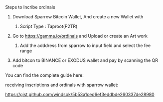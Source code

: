 Steps to Incribe ordinals 

1. Download Sparrow Bitcoin Wallet, And create a new Wallet with 
    1.  Script Type : Taproot(P2TR)

2. Go to https://gamma.io/ordinals and Upload or create an Art work
    
    1. Add the adddress from sparrow to input field and select the fee range 

3. Add bitcon to BINANCE or  EXODUS wallet and pay by scanning the QR code


You can find the complete guide here:


receiving inscriptions and ordinals with sparrow wallet:

https://gist.github.com/windsok/5b53a1ced6ef3eddbde260337de28980
